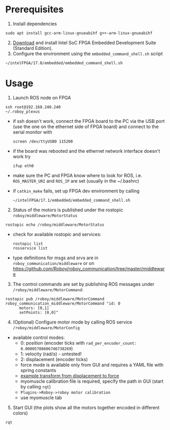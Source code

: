 # Prerequisites
1. Install dependencies
```
sudo apt install gcc-arm-linux-gnueabihf g++-arm-linux-gnueabihf 
```

2. [Download](https://dl.altera.com/soceds/) and install Intel SoC FPGA Embedded Development Suite (Standard Edition).
3. Configure the environment using the `embedded_command_shell.sh` script
```
~/intelFPGA/17.0/embedded/embedded_command_shell.sh
```

# Usage
1. Launch ROS node on FPGA

  ```
  ssh root@192.168.240.240
  ~/.roboy_plexus
  ```

* if ssh doesn't work, connect the FPGA board to the PC via the USB port (use the one on the ethernet side of FPGA board) and connect to the serial monitor with
  ```
  screen /dev/ttyUSB0 115200
  ```
* if the board was rebooted and the ethernet network interface doesn't work try
  ```
  ifup eth0
  ```

* make sure the PC and FPGA know where to look for ROS, i.e. `ROS_MASTER_URI` and `ROS_IP` are set (usually in the ~/.bashrc)

* if `catkin_make` fails, set up FPGA dev environment by calling
  ```
  ~/intelFPGA/17.1/embedded/embedded_command_shell.sh
  ```

2. Status of the motors is published under the rostopic `roboy/middleware/MotorStatus`
  ``` 
  rostopic echo /roboy/middleware/MotorStatus
  ```

* check for available rostopic and services:
  ``` 
  rostopic list
  rosservice list
  ```

* type definitions for msgs and srvs are in `roboy_communication/middleware` or on https://github.com/Roboy/roboy_communication/tree/master/middleware

3. The control commands are set by publishing ROS messages under `/roboy/middleware/MotorCommand`:
  ```  
  rostopic pub /roboy/middleware/MotorCommand roboy_communication_middleware/MotorCommand "id: 0 
		motors: [0,1]
		setPoints: [0,0]"
  ```

4. (Optional) Configure motor mode by calling ROS service `/roboy/middleware/MotorConfig`
* available control modes:
	* 0: position (encoder ticks with `rad_per_encoder_count: 0.00005788606746738269`)
	* 1: velocity (rad/s) - untested!
	* 2: displacement (encoder ticks)
	* force mode is available only from GUI and requires a YAML file with spring constants 
	* [example transform from displacement to force](https://github.com/Roboy/roboy_rqt_plugins/blob/67975a98dddd83cdcb4ce4571191d6eeab046822/roboy_motor_command/src/roboy_motor_command.cpp#L125)
	* myomuscle calibration file is required, specify the path in GUI (start by calling `rqt`)
	* `Plugins->Roboy->roboy motor calibration`
	* use myomuscle tab

5. Start GUI (the plots show all the motors together encoded in different colors) 
  ```
  rqt
  ```
